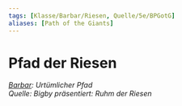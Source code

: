 ```yaml
---
tags: [Klasse/Barbar/Riesen, Quelle/5e/BPGotG]
aliases: [Path of the Giants]
---
```

Pfad der Riesen
===============

[_Barbar_](Barbar.md)_: Urtümlicher Pfad_  
_Quelle: Bigby präsentiert: Ruhm der Riesen_